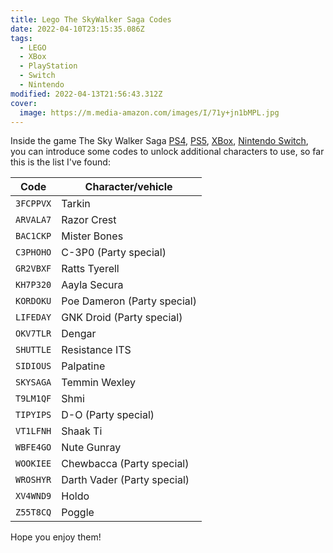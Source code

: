 ```yaml
---
title: Lego The SkyWalker Saga Codes
date: 2022-04-10T23:15:35.086Z
tags:
  - LEGO
  - XBox
  - PlayStation
  - Switch
  - Nintendo
modified: 2022-04-13T21:56:43.312Z
cover:
  image: https://m.media-amazon.com/images/I/71y+jn1bMPL.jpg
---
```


Inside the game The Sky Walker Saga [PS4](https://www.amazon.es/dp/B08VTB4X2J?tag=redken-21), [PS5](https://www.amazon.es/dp/B08VTC518G?tag=redken-21), [XBox](https://www.amazon.es/dp/B08VTBT8TY?tag=redken-21), [Nintendo Switch](https://www.amazon.es/dp/B08VTDBTDB?tag=redken-21), you can introduce some codes to unlock additional characters to use, so far this is the list I've found:

| Code      | Character/vehicle           |
| --------- | --------------------------- |
| `3FCPPVX` | Tarkin                      |
| `ARVALA7` | Razor Crest                 |
| `BAC1CKP` | Mister Bones                |
| `C3PHOHO` | C-3P0 (Party special)       |
| `GR2VBXF` | Ratts Tyerell               |
| `KH7P320` | Aayla Secura                |
| `KORDOKU` | Poe Dameron (Party special) |
| `LIFEDAY` | GNK Droid (Party special)   |
| `OKV7TLR` | Dengar                      |
| `SHUTTLE` | Resistance ITS              |
| `SIDIOUS` | Palpatine                   |
| `SKYSAGA` | Temmin Wexley               |
| `T9LM1QF` | Shmi                        |
| `TIPYIPS` | D-O (Party special)         |
| `VT1LFNH` | Shaak Ti                    |
| `WBFE4GO` | Nute Gunray                 |
| `WOOKIEE` | Chewbacca (Party special)   |
| `WROSHYR` | Darth Vader (Party special) |
| `XV4WND9` | Holdo                       |
| `Z55T8CQ` | Poggle                      |

Hope you enjoy them!
